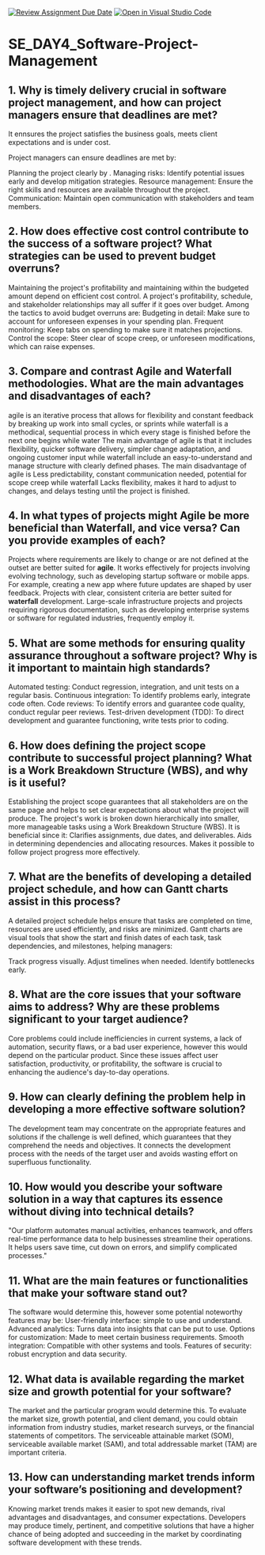 [![Review Assignment Due Date](https://classroom.github.com/assets/deadline-readme-button-22041afd0340ce965d47ae6ef1cefeee28c7c493a6346c4f15d667ab976d596c.svg)](https://classroom.github.com/a/9pw6JKcu)
[![Open in Visual Studio Code](https://classroom.github.com/assets/open-in-vscode-2e0aaae1b6195c2367325f4f02e2d04e9abb55f0b24a779b69b11b9e10269abc.svg)](https://classroom.github.com/online_ide?assignment_repo_id=18452366&assignment_repo_type=AssignmentRepo)
# SE_DAY4_Software-Project-Management
## 1. Why is timely delivery crucial in software project management, and how can project managers ensure that deadlines are met?
It ennsures the project satisfies the business goals, meets client expectations and is under cost.

Project managers can ensure deadlines are met by:

Planning the project clearly by .
Managing risks: Identify potential issues early and develop mitigation strategies.
Resource management: Ensure the right skills and resources are available throughout the project.
Communication: Maintain open communication with stakeholders and team members.


## 2. How does effective cost control contribute to the success of a software project? What strategies can be used to prevent budget overruns?
Maintaining the project's profitability and maintaining within the budgeted amount depend on efficient cost control. A project's profitability, schedule, and stakeholder relationships may all suffer if it goes over budget. Among the tactics to avoid budget overruns are: 
Budgeting in detail: Make sure to account for unforeseen expenses in your spending plan. 
Frequent monitoring: Keep tabs on spending to make sure it matches projections. 
Control the scope: Steer clear of scope creep, or unforeseen modifications, which can raise expenses.


## 3. Compare and contrast Agile and Waterfall methodologies. What are the main advantages and disadvantages of each?
agile is an iterative process that allows for flexibility and constant feedback by breaking up work into small cycles, or sprints while waterfall is a methodical, sequential process in which every stage is finished before the next one begins while water
The main advantage of agile is that it includes flexibility, quicker software delivery, simpler change adaptation, and ongoing customer input while waterfall include an easy-to-understand and manage structure with clearly defined phases. 
The main disadvantage of agile is Less predictability, constant communication needed, potential for scope creep while waterfall Lacks flexibility, makes it hard to adjust to changes, and delays testing until the project is finished.


## 4. In what types of projects might Agile be more beneficial than Waterfall, and vice versa? Can you provide examples of each?
Projects where requirements are likely to change or are not defined at the outset are better suited for **agile**. It works effectively for projects involving evolving technology, such as developing startup software or mobile apps. For example, creating a new app where future updates are shaped by user feedback. 
Projects with clear, consistent criteria are better suited for **waterfall** development. Large-scale infrastructure projects and projects requiring rigorous documentation, such as developing enterprise systems or software for regulated industries, frequently employ it.


## 5. What are some methods for ensuring quality assurance throughout a software project? Why is it important to maintain high standards?
Automated testing: Conduct regression, integration, and unit tests on a regular basis. Continuous integration: To identify problems early, integrate code often. 
Code reviews: To identify errors and guarantee code quality, conduct regular peer reviews. 
Test-driven development (TDD): To direct development and guarantee functioning, write tests prior to coding. 


## 6. How does defining the project scope contribute to successful project planning? What is a Work Breakdown Structure (WBS), and why is it useful?
Establishing the project scope guarantees that all stakeholders are on the same page and helps to set clear expectations about what the project will produce. The project's work is broken down hierarchically into smaller, more manageable tasks using a Work Breakdown Structure (WBS). 
It is beneficial since it: Clarifies assignments, due dates, and deliverables. 
Aids in determining dependencies and allocating resources. 
Makes it possible to follow project progress more effectively.

## 7. What are the benefits of developing a detailed project schedule, and how can Gantt charts assist in this process?
A detailed project schedule helps ensure that tasks are completed on time, resources are used efficiently, and risks are minimized. Gantt charts are visual tools that show the start and finish dates of each task, task dependencies, and milestones, helping managers:

Track progress visually.
Adjust timelines when needed.
Identify bottlenecks early.
## 8. What are the core issues that your software aims to address? Why are these problems significant to your target audience?
Core problems could include inefficiencies in current systems, a lack of automation, security flaws, or a bad user experience, however this would depend on the particular product. Since these issues affect user satisfaction, productivity, or profitability, the software is crucial to enhancing the audience's day-to-day operations.


## 9. How can clearly defining the problem help in developing a more effective software solution?
The development team may concentrate on the appropriate features and solutions if the challenge is well defined, which guarantees that they comprehend the needs and objectives. It connects the development process with the needs of the target user and avoids wasting effort on superfluous functionality.


## 10. How would you describe your software solution in a way that captures its essence without diving into technical details?
"Our platform automates manual activities, enhances teamwork, and offers real-time performance data to help businesses streamline their operations. It helps users save time, cut down on errors, and simplify complicated processes."


## 11. What are the main features or functionalities that make your software stand out?
The software would determine this, however some potential noteworthy features may be: 
User-friendly interface: simple to use and understand. 
Advanced analytics: Turns data into insights that can be put to use. Options for customization: Made to meet certain business requirements. Smooth integration: Compatible with other systems and tools. 
Features of security: robust encryption and data security.


## 12. What data is available regarding the market size and growth potential for your software?
The market and the particular program would determine this. To evaluate the market size, growth potential, and client demand, you could obtain information from industry studies, market research surveys, or the financial statements of competitors. The serviceable attainable market (SOM), serviceable available market (SAM), and total addressable market (TAM) are important criteria.


## 13. How can understanding market trends inform your software’s positioning and development?
Knowing market trends makes it easier to spot new demands, rival advantages and disadvantages, and consumer expectations. Developers may produce timely, pertinent, and competitive solutions that have a higher chance of being adopted and succeeding in the market by coordinating software development with these trends.

